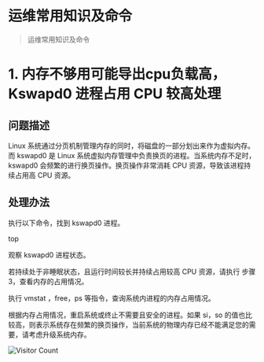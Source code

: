 # 运维常用知识及命令
> 运维常用知识及命令

# 1. 内存不够用可能导出cpu负载高，Kswapd0 进程占用 CPU 较高处理

## 问题描述

Linux 系统通过分页机制管理内存的同时，将磁盘的一部分划出来作为虚拟内存。而 kswapd0 是 Linux 系统虚拟内存管理中负责换页的进程。当系统内存不足时，kswapd0 会频繁的进行换页操作。换页操作非常消耗 CPU 资源，导致该进程持续占用高 CPU 资源。

## 处理办法
执行以下命令，找到 kswapd0 进程。

top

观察 kswapd0 进程状态。

若持续处于非睡眠状态，且运行时间较长并持续占用较高 CPU 资源，请执行 步骤3，查看内存的占用情况。

执行 vmstat ，free，ps 等指令，查询系统内进程的内存占用情况。

根据内存占用情况，重启系统或终止不需要且安全的进程。如果 si，so 的值也比较高，则表示系统存在频繁的换页操作，当前系统的物理内存已经不能满足您的需要，请考虑升级系统内存。

![Visitor Count](https://profile-counter.glitch.me/brotherbigbao/count.svg)